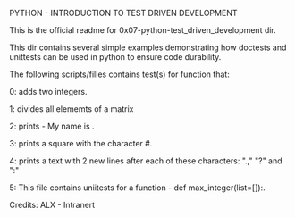 PYTHON - INTRODUCTION TO TEST DRIVEN DEVELOPMENT

This is the official readme for 0x07-python-test_driven_development dir.

This dir contains several simple examples demonstrating how doctests and unittests
can be used in python to ensure code durability.



The following scripts/filles contains test(s) for function that:

0: adds two integers.

1: divides all elememts of a matrix

2: prints -  My name is <first name> <last name>.

3: prints a square with the character #.

4: prints a text with 2 new lines after each of these characters: ".," "?" and ":"

5: This file contains uniitests for a function - def max_integer(list=[]):.



Credits:
ALX - Intranert